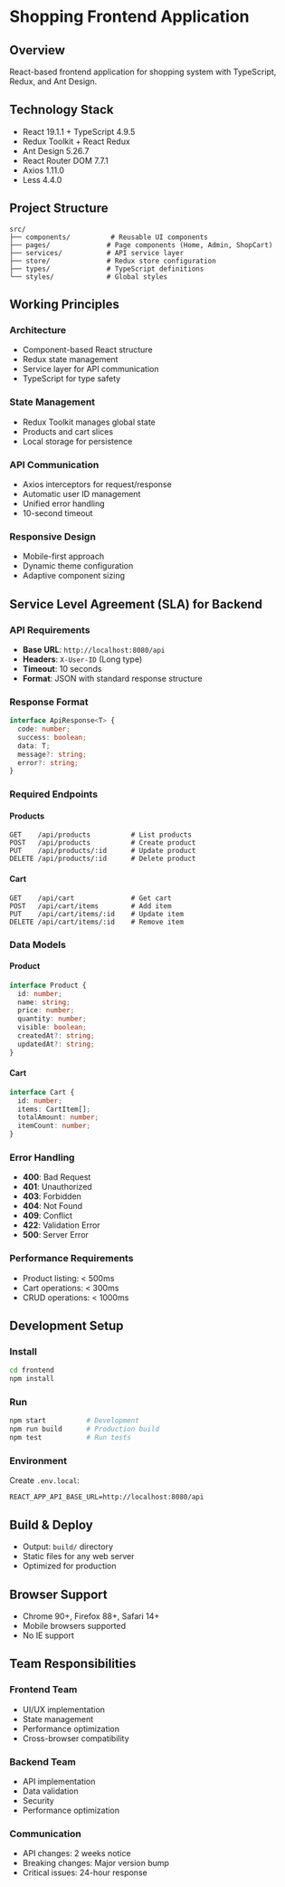 # Shopping Frontend Application

## Overview
React-based frontend application for shopping system with TypeScript, Redux, and Ant Design.

## Technology Stack
- React 19.1.1 + TypeScript 4.9.5
- Redux Toolkit + React Redux
- Ant Design 5.26.7
- React Router DOM 7.7.1
- Axios 1.11.0
- Less 4.4.0

## Project Structure
```
src/
├── components/          # Reusable UI components
├── pages/              # Page components (Home, Admin, ShopCart)
├── services/           # API service layer
├── store/              # Redux store configuration
├── types/              # TypeScript definitions
└── styles/             # Global styles
```

## Working Principles

### Architecture
- Component-based React structure
- Redux state management
- Service layer for API communication
- TypeScript for type safety

### State Management
- Redux Toolkit manages global state
- Products and cart slices
- Local storage for persistence

### API Communication
- Axios interceptors for request/response
- Automatic user ID management
- Unified error handling
- 10-second timeout

### Responsive Design
- Mobile-first approach
- Dynamic theme configuration
- Adaptive component sizing

## Service Level Agreement (SLA) for Backend

### API Requirements
- **Base URL**: `http://localhost:8080/api`
- **Headers**: `X-User-ID` (Long type)
- **Timeout**: 10 seconds
- **Format**: JSON with standard response structure

### Response Format
```typescript
interface ApiResponse<T> {
  code: number;
  success: boolean;
  data: T;
  message?: string;
  error?: string;
}
```

### Required Endpoints

#### Products
```
GET    /api/products          # List products
POST   /api/products          # Create product
PUT    /api/products/:id      # Update product
DELETE /api/products/:id      # Delete product
```

#### Cart
```
GET    /api/cart              # Get cart
POST   /api/cart/items        # Add item
PUT    /api/cart/items/:id    # Update item
DELETE /api/cart/items/:id    # Remove item
```

### Data Models

#### Product
```typescript
interface Product {
  id: number;
  name: string;
  price: number;
  quantity: number;
  visible: boolean;
  createdAt?: string;
  updatedAt?: string;
}
```

#### Cart
```typescript
interface Cart {
  id: number;
  items: CartItem[];
  totalAmount: number;
  itemCount: number;
}
```

### Error Handling
- **400**: Bad Request
- **401**: Unauthorized
- **403**: Forbidden
- **404**: Not Found
- **409**: Conflict
- **422**: Validation Error
- **500**: Server Error

### Performance Requirements
- Product listing: < 500ms
- Cart operations: < 300ms
- CRUD operations: < 1000ms

## Development Setup

### Install
```bash
cd frontend
npm install
```

### Run
```bash
npm start          # Development
npm run build      # Production build
npm test           # Run tests
```

### Environment
Create `.env.local`:
```env
REACT_APP_API_BASE_URL=http://localhost:8080/api
```

## Build & Deploy
- Output: `build/` directory
- Static files for any web server
- Optimized for production

## Browser Support
- Chrome 90+, Firefox 88+, Safari 14+
- Mobile browsers supported
- No IE support

## Team Responsibilities

### Frontend Team
- UI/UX implementation
- State management
- Performance optimization
- Cross-browser compatibility

### Backend Team
- API implementation
- Data validation
- Security
- Performance optimization

### Communication
- API changes: 2 weeks notice
- Breaking changes: Major version bump
- Critical issues: 24-hour response
